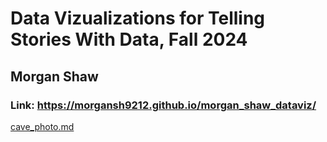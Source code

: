 # **Data Vizualizations for Telling Stories With Data, Fall 2024**
## Morgan Shaw
### Link: https://morgansh9212.github.io/morgan_shaw_dataviz/
[cave_photo.md](/cave_photo.md)
